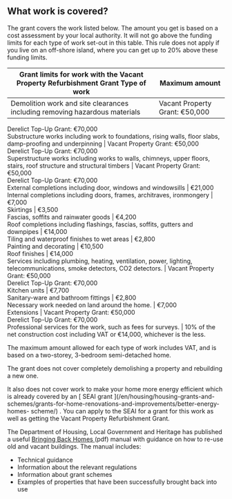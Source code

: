 ##  What work is covered?

The grant covers the work listed below. The amount you get is based on a cost
assessment by your local authority. It will not go above the funding limits
for each type of work set-out in this table. This rule does not apply if you
live on an off-shore island, where you can get up to 20% above these funding
limits.

**Grant limits for work with the Vacant Property Refurbishment Grant** **Type of work** |  **Maximum amount**  
---|---  
Demolition work and site clearances including removing hazardous materials  |  Vacant Property Grant: €50,000   
Derelict Top-Up Grant: €70,000  
Substructure works including work to foundations, rising walls, floor slabs, damp-proofing and underpinning  |  Vacant Property Grant: €50,000   
Derelict Top-Up Grant: €70,000  
Superstructure works including works to walls, chimneys, upper floors, stairs, roof structure and structural timbers  |  Vacant Property Grant: €50,000   
Derelict Top-Up Grant: €70,000  
External completions including door, windows and windowsills  |  €21,000   
Internal completions including doors, frames, architraves, ironmongery  |  €7,000   
Skirtings  |  €3,500   
Fascias, soffits and rainwater goods  |  €4,200   
Roof completions including flashings, fascias, soffits, gutters and downpipes  |  €14,000   
Tiling and waterproof finishes to wet areas  |  €2,800   
Painting and decorating  |  €10,500   
Roof finishes  |  €14,000   
Services including plumbing, heating, ventilation, power, lighting, telecommunications, smoke detectors, CO2 detectors.  |  Vacant Property Grant: €50,000   
Derelict Top-Up Grant: €70,000  
Kitchen units  |  €7,700   
Sanitary-ware and bathroom fittings  |  €2,800   
Necessary work needed on land around the home.  |  €7,000   
Extensions  |  Vacant Property Grant: €50,000   
Derelict Top-Up Grant: €70,000  
Professional services for the work, such as fees for surveys.  |  10% of the net construction cost including VAT or €14,000, whichever is the less.   
  
The maximum amount allowed for each type of work includes VAT, and is based on
a two-storey, 3-bedroom semi-detached home.

The grant does not cover completely demolishing a property and rebuilding a
new one.

It also does not cover work to make your home more energy efficient which is
already covered by an [ SEAI grant ](/en/housing/housing-grants-and-
schemes/grants-for-home-renovations-and-improvements/better-energy-homes-
scheme/) . You can apply to the SEAI for a grant for this work as well as
getting the Vacant Property Refurbishment Grant.

The Department of Housing, Local Government and Heritage has published a
useful [ Bringing Back Homes
](https://www.gov.ie/pdf/?file=https://assets.gov.ie/291151/21daf3ee-0241-4359-83de-83313d2eb7ea.pdf#page=null)
(pdf) manual with guidance on how to re-use old and vacant buildings. The
manual includes:

  * Technical guidance 
  * Information about the relevant regulations 
  * Information about grant schemes 
  * Examples of properties that have been successfully brought back into use 
